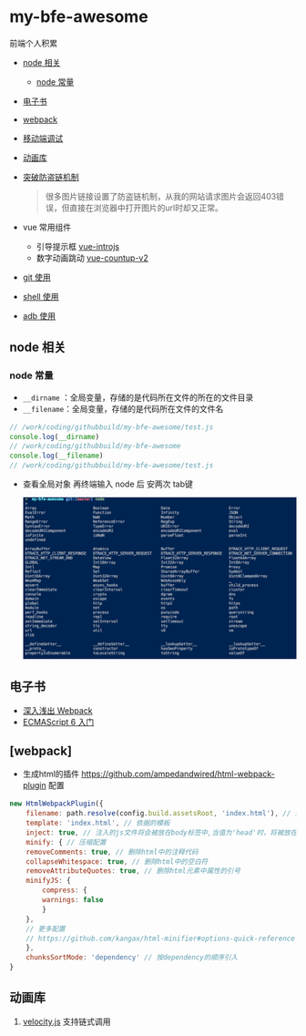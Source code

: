 # my-bfe-awesome
前端个人积累

- [node 相关](#node-相关)
  - [node 常量](#node-常量)

- [电子书](#电子书)
- [webpack](#webpack)
- [移动端调试](https://github.com/choukin/my-bfe-awesome/issues/1)
- [动画库](#动画库)
- [突破防盗链机制](https://github.com/jpgerek/referrer-killer)
   > 很多图片链接设置了防盗链机制，从我的网站请求图片会返回403错误，但直接在浏览器中打开图片的url时却又正常。

- vue 常用组件
  - 引导提示框 [vue-introjs](https://www.npmjs.com/package/vue-introjs) 
  - 数字动画跳动 [vue-countup-v2](https://github.com/xlsdg/vue-countup-v2?ref=madewithvuejs.com)  

- [git 使用](../git-use.md)
- [shell 使用](../shell-use.md)
- [adb 使用](../adb-use.md)


## node 相关
### node 常量
- `__dirname` ：全局变量，存储的是代码所在文件的所在的文件目录
- `__filename`：全局变量，存储的是代码所在文件的文件名

```js
// /work/coding/githubbuild/my-bfe-awesome/test.js
console.log(__dirname)
// /work/coding/githubbuild/my-bfe-awesome
console.log(__filename)
// /work/coding/githubbuild/my-bfe-awesome/test.js
```

- 查看全局对象 再终端输入 node 后 安两次 tab键
  
  ![](./img/node/doubletab.jpg)


## 电子书
- [深入浅出 Webpack ](http://webpack.wuhaolin.cn/)
- [ECMAScript 6 入门](http://es6.ruanyifeng.com/)

## [webpack]
- 生成html的插件 https://github.com/ampedandwired/html-webpack-plugin 配置
```js
new HtmlWebpackPlugin({
    filename: path.resolve(config.build.assetsRoot, 'index.html'), // 生成的html的文件名
    template: 'index.html', // 依据的模板
    inject: true, // 注入的js文件将会被放在body标签中,当值为'head'时，将被放在head标签中
    minify: { // 压缩配置
    removeComments: true, // 删除html中的注释代码
    collapseWhitespace: true, // 删除html中的空白符
    removeAttributeQuotes: true, // 删除html元素中属性的引号
    minifyJS: {
        compress: {
        warnings: false
        }
    },
    // 更多配置
    // https://github.com/kangax/html-minifier#options-quick-reference
    },
    chunksSortMode: 'dependency' // 按dependency的顺序引入
}
```


## 动画库

1. [velocity.js](https://github.com/julianshapiro/velocity) 支持链式调用 